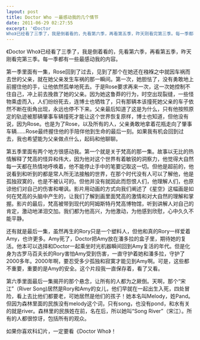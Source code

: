 ```yaml
---
layout: post
title: Doctor Who －最感动我的几个情节
date: 2011-06-29 02:27:55
excerpt: '《Doctor
Who》已经看了三季了，我是倒着看的，先看第六季，再看第五季，昨天刚看完第三季。每一季都有一些最感动我的内容。'
---
```




《Doctor
Who》已经看了三季了，我是倒着看的，先看第六季，再看第五季，昨天刚看完第三季。每一季都有一些最感动我的内容。


第一季里面有一集，Rose回到了过去，见到了那个在她还在襁褓之中就因车祸而去世的父亲，就在她父亲发生车祸的那一瞬间。第一次，她胆怯了，没有勇敢地上前握住他的手，让他依然孤单地死去。于是Rose要求再来一次，这一次她控制不住自己，冲上前去挽救了她的父亲。因为她这鲁莽的行为，时空出现裂缝，一些怪物乘虚而入，人们纷纷死去，连博士也牺牲了，只有那辆本该撞死她父亲的车子依然不断在街角出现，永远也停不下来。父亲最后知道了这是为什么，只有他按照原定的轨迹被那辆肇事车辆撞死才能让这个世界恢复原样，博士也知道，但他没有说，因为Rose。也是为了Rose，以及所有的人，父亲勇敢地拿着花瓶走向了肇事车辆……Rose最终握住他的手陪伴他到生命的最后一刻。如果我有机会回到过去，我也希望能为父亲做点什么，起码和他聊聊。


第五季里面有两个地方很感动我。第一个就是关于梵高的那一集。故事以无比的热情解释了梵高的怪异和伟大，因为他对这个世界有着敏锐的洞察力，他觉得大自然每一天都在热情地呼唤着，他不能停止手中的笔要记取这一切。但他是超前的，他说看到和听到的都是常人所无法接触的世界，在那个时代没有人可以了解他，他是孤独寂寞的，也是不被认可的。但他并没有就因此而怨恨人们，他理解人们，也原谅他们对自己的伤害和嘲讽。影片用动画的方式向我们阐述了《星空》这幅画是如何在梵高的头脑中产生的，让我们了解到画里面梵高的激情和对大自然的理解和掌握。影片的最后，梵高被带到现代的阿姆斯特丹梵高博物馆，听到讲解人对自己的肯定，激动地涕泪交加。我们都为他高兴，为他激动，为他感到欣慰，心中久久不能平静。


还有就是最后一集，虽然再生的Rory只是一个塑料人，但他和真的Rory一样爱着Amy，也许更多。Amy死了，Doctor把Amy放在潘多拉的盒子里，期待她的复活。他本可以选择和Doctor一起乘坐时光机器瞬间回到Amy复活的年代。但是化身为古罗马百夫长的Rory害怕Amy受到伤害，一直守护着她和潘多拉，守护了2000多年。2000年啊，要忍受多少孤独和寂寞才能见到Amy啊。可是，这些都不重要，重要的是Amy的安全。这个片段我一直保存着，看了又看。

第六季里面最后一集揭开的那个悬念，让所有的人都为之厥倒。天啊，那个“宋江”（River
Song)居然是Rory和Amy的女儿，他们早就在一起出生入死，四处冒险，看上去比他们都要老，可她居然是他们的孩子！她本名叫Melody，姓Pand。但因为森林里面的民族没有melody这个词，只有song，也没有pond，和水有关的就是river。森林里的民族姓在前，名在后，所以她叫“Song
River”（宋江）。所有的人都很惊讶，包括所有的观众。

如果你喜欢科幻片，一定要看《Doctor Who》！


